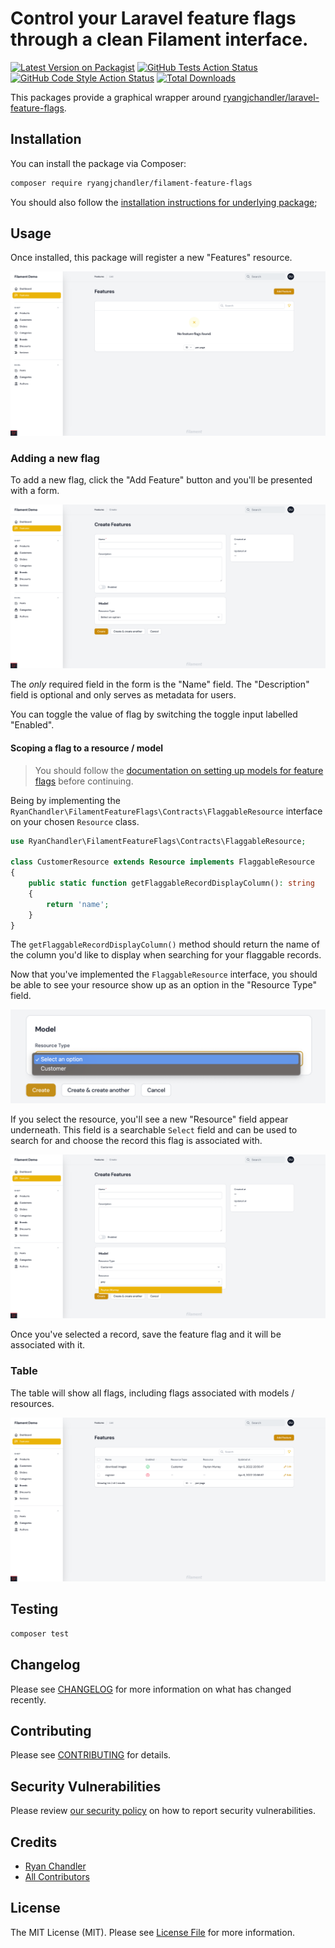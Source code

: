# Control your Laravel feature flags through a clean Filament interface.

[![Latest Version on Packagist](https://img.shields.io/packagist/v/ryangjchandler/filament-feature-flags.svg?style=flat-square)](https://packagist.org/packages/ryangjchandler/filament-feature-flags)
[![GitHub Tests Action Status](https://img.shields.io/github/workflow/status/ryangjchandler/filament-feature-flags/run-tests?label=tests)](https://github.com/ryangjchandler/filament-feature-flags/actions?query=workflow%3Arun-tests+branch%3Amain)
[![GitHub Code Style Action Status](https://img.shields.io/github/workflow/status/ryangjchandler/filament-feature-flags/Check%20&%20fix%20styling?label=code%20style)](https://github.com/ryangjchandler/filament-feature-flags/actions?query=workflow%3A"Check+%26+fix+styling"+branch%3Amain)
[![Total Downloads](https://img.shields.io/packagist/dt/ryangjchandler/filament-feature-flags.svg?style=flat-square)](https://packagist.org/packages/ryangjchandler/filament-feature-flags)

This packages provide a graphical wrapper around [ryangjchandler/laravel-feature-flags](https://github.com/ryangjchandler/laravel-feature-flags).

## Installation

You can install the package via Composer:

```bash
composer require ryangjchandler/filament-feature-flags
```

You should also follow the [installation instructions for underlying package](https://github.com/ryangjchandler/laravel-feature-flags#installation);

## Usage

Once installed, this package will register a new "Features" resource.

![Empty resource](art/empty-resource.png)

### Adding a new flag

To add a new flag, click the "Add Feature" button and you'll be presented with a form.

![Empty create form](art/create-form.png)

The _only_ required field in the form is the "Name" field. The "Description" field is optional and only serves as metadata for users.

You can toggle the value of flag by switching the toggle input labelled "Enabled".

#### Scoping a flag to a resource / model

> You should follow the [documentation on setting up models for feature flags](https://github.com/ryangjchandler/laravel-feature-flags#model-flags) before continuing.

Being by implementing the `RyanChandler\FilamentFeatureFlags\Contracts\FlaggableResource` interface on your chosen `Resource` class.

```php
use RyanChandler\FilamentFeatureFlags\Contracts\FlaggableResource;

class CustomerResource extends Resource implements FlaggableResource
{
    public static function getFlaggableRecordDisplayColumn(): string
    {
        return 'name';
    }
}
```

The `getFlaggableRecordDisplayColumn()` method should return the name of the column you'd like to display when searching for your flaggable records.

Now that you've implemented the `FlaggableResource` interface, you should be able to see your resource show up as an option in the "Resource Type" field.

![Resource type](art/resource-type.png)

If you select the resource, you'll see a new "Resource" field appear underneath. This field is a searchable `Select` field and can be used to search for and choose the record this flag is associated with.

![Resource searching](art/resource-searching.png)

Once you've selected a record, save the feature flag and it will be associated with it.

### Table

The table will show all flags, including flags associated with models / resources.

![Table overview](art/table.png)

## Testing

```bash
composer test
```

## Changelog

Please see [CHANGELOG](CHANGELOG.md) for more information on what has changed recently.

## Contributing

Please see [CONTRIBUTING](.github/CONTRIBUTING.md) for details.

## Security Vulnerabilities

Please review [our security policy](../../security/policy) on how to report security vulnerabilities.

## Credits

- [Ryan Chandler](https://github.com/ryangjchandler)
- [All Contributors](../../contributors)

## License

The MIT License (MIT). Please see [License File](LICENSE.md) for more information.
